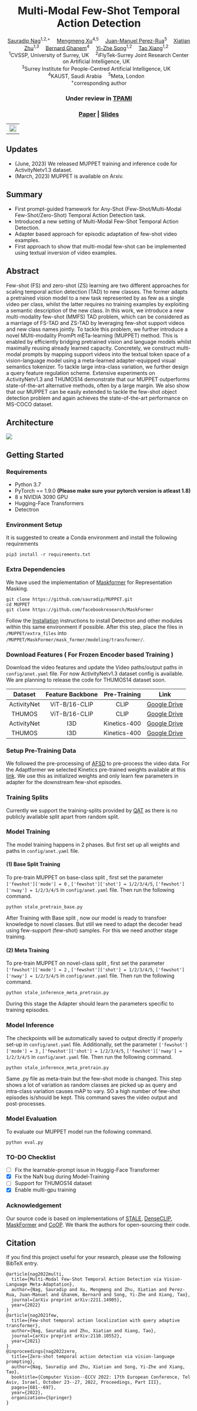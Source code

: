 

<div align="center">

<h1>Multi-Modal Few-Shot Temporal Action Detection</h1>

<div>
    <a href='https://sauradip.github.io/' target='_blank'>Sauradip Nag</a><sup>1,2,+</sup>&emsp;
    <a href='https://scholar.google.com/citations?user=be_ox9QAAAAJ&hl=en' target='_blank'>Mengmeng Xu</a><sup>4,5</sup>&emsp;
    <a href='https://scholar.google.com/citations?user=Vbvimu4AAAAJ&hl=en' target='_blank'>Juan-Manuel Perez-Rua</a><sup>5</sup>&emsp;
    <a href='https://scholar.google.co.uk/citations?hl=en&user=ZbA-z1cAAAAJ&view_op=list_works&sortby=pubdate' target='_blank'>Xiatian Zhu</a><sup>1,3</sup>&emsp;
    <a href='https://www.bernardghanem.com/' target='_blank'>Bernard Ghanem</a><sup>4</sup>&emsp;
    <a href='https://scholar.google.co.uk/citations?user=irZFP_AAAAAJ&hl=en' target='_blank'>Yi-Zhe Song</a><sup>1,2</sup>&emsp;
    <a href='https://scholar.google.co.uk/citations?hl=en&user=MeS5d4gAAAAJ&view_op=list_works&sortby=pubdate' target='_blank'>Tao Xiang</a><sup>1,2</sup>&emsp;
</div>
<div>
    <sup>1</sup>CVSSP, University of Surrey, UK&emsp;
    <sup>2</sup>iFlyTek-Surrey Joint Research Center on Artificial Intelligence, UK&emsp; <br>
    <sup>3</sup>Surrey Institute for People-Centred Artificial Intelligence, UK&emsp; <br>
    <sup>4</sup>KAUST, Saudi Arabia&emsp;
    <sup>5</sup>Meta, London&emsp;
  
</div>
<div>
    <sup>+</sup>corresponding author
</div>

<h3><strong>Under review in <a href='https://ieeexplore.ieee.org/xpl/RecentIssue.jsp?punumber=34' target='_blank'>TPAMI</a></strong></h3>

<h3 align="center">
  <a href="https://arxiv.org/abs/2211.14905" target='_blank'>Paper</a> |
    <a href="assets/MUPPET.pdf" target='_blank'>Slides</a> 
</h3>

<table>
<tr>
    <td><img src="assets/mmfs.png" width="100%"/></td>
</tr>
</table>
</div>

## Updates

- (June, 2023) We released MUPPET training and inference code for ActivityNetv1.3 dataset.
- (March, 2023) MUPPET is available on Arxiv.

## Summary
- First prompt-guided framework for Any-Shot (Few-Shot/Multi-Modal Few-Shot/Zero-Shot) Temporal Action Detection task.
- Introduced a new setting of Multi-Modal Few-Shot Temporal Action Detection.
- Adapter based approach for episodic adaptation of few-shot video examples.
- First approach to show that multi-modal few-shot can be implemented using textual inversion of video examples.

## Abstract

Few-shot (FS) and zero-shot (ZS) learning are two different approaches for scaling temporal action detection (TAD) to new classes. The former adapts a pretrained vision model to a new task represented by as few as a single video per class, whilst the latter requires no training examples by exploiting a semantic description of the new class. In this work, we introduce a new multi-modality few-shot (MMFS) TAD problem, which can be considered as a marriage of FS-TAD and ZS-TAD by leveraging few-shot support videos and new class names jointly. To tackle this problem, we further introduce a novel MUlti-modality PromPt mETa-learning (MUPPET) method. This is enabled by efficiently bridging pretrained vision and language models whilst maximally reusing already learned capacity. Concretely, we construct multi-modal prompts by mapping support videos into the textual token space of a vision-language model using a meta-learned adapter-equipped visual semantics tokenizer. To tackle large intra-class variation, we further design a query feature regulation scheme. Extensive experiments on ActivityNetv1.3 and THUMOS14 demonstrate that our MUPPET outperforms state-of-the-art alternative methods, often by a large margin. We also show that our MUPPET can be easily extended to tackle the few-shot object detection problem and again achieves the state-of-the-art performance on MS-COCO dataset.

## Architecture
![](assets/archi.png)


## Getting Started

### Requirements
- Python 3.7
- PyTorch == 1.9.0  **(Please make sure your pytorch version is atleast 1.8)**
- 8 x NVIDIA 3090 GPU
- Hugging-Face Transformers
- Detectron

### Environment Setup
It is suggested to create a Conda environment and install the following requirements
```shell script
pip3 install -r requirements.txt
```

### Extra Dependencies
We have used the implementation of [Maskformer](https://github.com/facebookresearch/MaskFormer) for Representation Masking. 
```shell script
git clone https://github.com/sauradip/MUPPET.git
cd MUPPET
git clone https://github.com/facebookresearch/MaskFormer
```
Follow the [Installation](https://github.com/facebookresearch/MaskFormer/blob/main/INSTALL.md) instructions to install Detectron and other modules within this same environment if possible. After this step, place the files in ``` /MUPPET/extra_files ``` into ``` /MUPPET/MaskFormer/mask_former/modeling/transformer/ ```. 


### Download Features ( For Frozen Encoder based Training )
Download the video features and update the Video paths/output paths in ``` config/anet.yaml ``` file. For now ActivityNetv1.3 dataset config is available. We are planning to release the code for THUMOS14 dataset soon. 

| Dataset | Feature Backbone | Pre-Training | Link | 
|:---:|:---:|:---:|:---:|
| ActivityNet | ViT-B/16-CLIP | CLIP | [Google Drive](https://drive.google.com/drive/folders/1OFyU7V-VPHYOkTfXTQR-XxLYO-rSgL_i?usp=sharing) |
| THUMOS | ViT-B/16-CLIP | CLIP | [Google Drive](https://drive.google.com/drive/folders/16eUrTrF8-S5ncb5psIN7ikP9GweAIP_t?usp=sharing) |
| ActivityNet | I3D | Kinetics-400 | [Google Drive](https://drive.google.com/drive/folders/1B1srfie2UWKwaC4-7bo6UItmJoESCUq3?usp=sharing) |
| THUMOS | I3D | Kinetics-400 | [Google Drive](https://drive.google.com/drive/folders/1C4YG01X9IIT1a568wMM8fgm4k4xTC2EQ?usp=sharing) |

### Setup Pre-Training Data
We followed the pre-processing of [AFSD](https://github.com/TencentYoutuResearch/ActionDetection-AFSD) to pre-process the video data. For the Adaptformer we selected Kinetics pre-trained weights available at this [link](https://github.com/ShoufaChen/AdaptFormer/blob/main/PRETRAIN.md). We use this as initialized weights and only learn few parameters in adapter for the downstream few-shot episodes. 

### Training Splits
Currently we support the training-splits provided by [QAT](https://github.com/sauradip/fewshotQAT) as there is no publicly available split apart from random split. 

### Model Training 
The model training happens in 2 phases. But first set up all weights and paths in ``` config/anet.yaml ``` file.

#### (1) Base Split Training
To pre-train MUPPET on base-class split , first set the parameter ``` ['fewshot']['mode'] = 0 ``` , ``` ['fewshot']['shot'] = 1/2/3/4/5 ```, ``` ['fewshot']['nway'] = 1/2/3/4/5 ``` in ``` config/anet.yaml ``` file. Then run the following command.

```shell script
python stale_pretrain_base.py
```
After Training with Base split , now our model is ready to transfoer knowledge to novel classes. But still we need to adapt the decoder head using few-support (few-shot) samples. For this we need another stage training. 

#### (2) Meta Training
To pre-train MUPPET on novel-class split , first set the parameter ``` ['fewshot']['mode'] = 2 ``` , ``` ['fewshot']['shot'] = 1/2/3/4/5 ```, ``` ['fewshot']['nway'] = 1/2/3/4/5 ``` in ``` config/anet.yaml ``` file. Then run the following command.

```shell script
python stale_inference_meta_pretrain.py
```
During this stage the Adapter should learn the parameters specific to training episodes. 

### Model Inference
The checkpoints will be automatically saved to output directly if properly set-up in ``` config/anet.yaml ``` file. Additionally, set the parameter ``` ['fewshot']['mode'] = 3 ``` , ``` ['fewshot']['shot'] = 1/2/3/4/5 ```, ``` ['fewshot']['nway'] = 1/2/3/4/5 ``` in ``` config/anet.yaml ``` file. Then run the following command.
```shell script
python stale_inference_meta_pretrain.py
```
Same .py file as meta-train but the few-shot mode is changed. This step shows a lot of variation as random classes are picked up as query and intra-class variation causes mAP to vary. SO a high number of few-shot episodes is/should be kept. This command saves the video output and post-processes. 

### Model Evaluation
To evaluate our MUPPET model run the following command. 
```shell script
python eval.py
```
### TO-DO Checklist
- [ ] Fix the learnable-prompt issue in Huggig-Face Transformer
- [x] Fix the NaN bug during Model-Training
- [ ] Support for THUMOS14 dataset
- [x] Enable multi-gpu training

### Acknowledgement
Our source code is based on implementations of [STALE](https://github.com/sauradip/STALE), [DenseCLIP](https://github.com/raoyongming/DenseCLIP), [MaskFormer](https://github.com/facebookresearch/MaskFormer) and [CoOP](https://github.com/kaiyangzhou/coop). We thank the authors for open-sourcing their code. 
## Citation
If you find this project useful for your research, please use the following BibTeX entry.
```
@article{nag2022multi,
  title={Multi-Modal Few-Shot Temporal Action Detection via Vision-Language Meta-Adaptation},
  author={Nag, Sauradip and Xu, Mengmeng and Zhu, Xiatian and Perez-Rua, Juan-Manuel and Ghanem, Bernard and Song, Yi-Zhe and Xiang, Tao},
  journal={arXiv preprint arXiv:2211.14905},
  year={2022}
}
@article{nag2021few,
  title={Few-shot temporal action localization with query adaptive transformer},
  author={Nag, Sauradip and Zhu, Xiatian and Xiang, Tao},
  journal={arXiv preprint arXiv:2110.10552},
  year={2021}
}
@inproceedings{nag2022zero,
  title={Zero-shot temporal action detection via vision-language prompting},
  author={Nag, Sauradip and Zhu, Xiatian and Song, Yi-Zhe and Xiang, Tao},
  booktitle={Computer Vision--ECCV 2022: 17th European Conference, Tel Aviv, Israel, October 23--27, 2022, Proceedings, Part III},
  pages={681--697},
  year={2022},
  organization={Springer}
}
```



